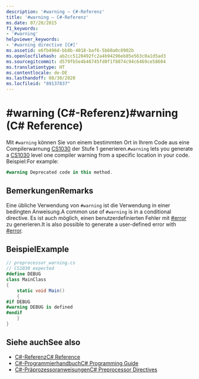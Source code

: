 ```yaml
---
description: '#warning – C#-Referenz'
title: '#warning – C#-Referenz'
ms.date: 07/20/2015
f1_keywords:
- '#warning'
helpviewer_keywords:
- '#warning directive [C#]'
ms.assetid: e6fb496d-bb8b-4018-baf6-5b60a0c8902b
ms.openlocfilehash: ab2cc5120492fc2a4b94296eb85e563c0a1d5ad3
ms.sourcegitcommit: d579fb5e4b46745fd0f1f8874c94c6469ce58604
ms.translationtype: HT
ms.contentlocale: de-DE
ms.lasthandoff: 08/30/2020
ms.locfileid: "89137837"
---
```

# <a name="warning-c-reference"></a><span data-ttu-id="c8653-103">#warning (C#-Referenz)</span><span class="sxs-lookup"><span data-stu-id="c8653-103">#warning (C# Reference)</span></span>
<span data-ttu-id="c8653-104">Mit `#warning` können Sie von einem bestimmten Ort in Ihrem Code aus eine Compilerwarnung [CS1030](../../misc/cs1030.md) der Stufe 1 generieren.</span><span class="sxs-lookup"><span data-stu-id="c8653-104">`#warning` lets you generate a [CS1030](../../misc/cs1030.md) level one compiler warning from a specific location in your code.</span></span> <span data-ttu-id="c8653-105">Beispiel:</span><span class="sxs-lookup"><span data-stu-id="c8653-105">For example:</span></span>  
  
```csharp
#warning Deprecated code in this method.  
```  
  
## <a name="remarks"></a><span data-ttu-id="c8653-106">Bemerkungen</span><span class="sxs-lookup"><span data-stu-id="c8653-106">Remarks</span></span>
 <span data-ttu-id="c8653-107">Eine übliche Verwendung von `#warning` ist die Verwendung in einer bedingten Anweisung.</span><span class="sxs-lookup"><span data-stu-id="c8653-107">A common use of `#warning` is in a conditional directive.</span></span> <span data-ttu-id="c8653-108">Es ist auch möglich, einen benutzerdefinierten Fehler mit [#error](./preprocessor-error.md) zu generieren.</span><span class="sxs-lookup"><span data-stu-id="c8653-108">It is also possible to generate a user-defined error with [#error](./preprocessor-error.md).</span></span>  
  
## <a name="example"></a><span data-ttu-id="c8653-109">Beispiel</span><span class="sxs-lookup"><span data-stu-id="c8653-109">Example</span></span>  

```csharp
// preprocessor_warning.cs  
// CS1030 expected  
#define DEBUG  
class MainClass
{  
    static void Main()
    {  
#if DEBUG  
#warning DEBUG is defined  
#endif  
    }  
}  
```  

## <a name="see-also"></a><span data-ttu-id="c8653-110">Siehe auch</span><span class="sxs-lookup"><span data-stu-id="c8653-110">See also</span></span>

- [<span data-ttu-id="c8653-111">C#-Referenz</span><span class="sxs-lookup"><span data-stu-id="c8653-111">C# Reference</span></span>](../index.md)
- [<span data-ttu-id="c8653-112">C#-Programmierhandbuch</span><span class="sxs-lookup"><span data-stu-id="c8653-112">C# Programming Guide</span></span>](../../programming-guide/index.md)
- [<span data-ttu-id="c8653-113">C#-Präprozessoranweisungen</span><span class="sxs-lookup"><span data-stu-id="c8653-113">C# Preprocessor Directives</span></span>](./index.md)
